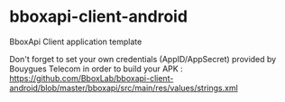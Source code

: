 # bboxapi-client-android
BboxApi Client application template

Don't forget to set your own credentials (AppID/AppSecret) provided by Bouygues Telecom in order to build your APK :
https://github.com/BboxLab/bboxapi-client-android/blob/master/bboxapi/src/main/res/values/strings.xml
